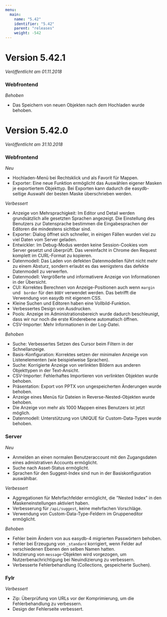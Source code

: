 ```yaml
---
menu:
  main:
    name: "5.42"
    identifier: "5.42"
    parent: "releases"
    weight: -542
---
```


# Version 5.42.1

*Veröffentlicht am 01.11.2018*

### Webfrontend

*Behoben*

* Das Speichern von neuen Objekten nach dem Hochladen wurde behoben.

# Version 5.42.0

*Veröffentlicht am 31.10.2018*

### Webfrontend

*Neu*

* Hochladen-Menü bei Rechtsklick und als Favorit für Mappen.
* Exporter: Eine neue Funktion ermöglicht das Auswählen eigener Masken je exportiertem Objekttyp. Bei Exporten kann dadurch die easydb-seitige Auswahl der besten Maske überschrieben werden.

*Verbessert*

* Anzeige von Mehrsprachigkeit: Im Editor und Detail werden grundsätzlich alle gesetzten Sprachen angezeigt. Die Einstellung des Benutzers zur Datensprache bestimmen die Eingabesprachen der Editoren die mindestens sichtbar sind.
* Exporter: Dialog öffnet sich schneller, in einigen Fällen wurden viel zu viel Daten vom Server geladen.
* Entwickler: Im Debug-Modus werden keine Session-Cookies vom Server gesetzt und überprüft. Das vereinfacht in Chrome den Request komplett im CURL-Format zu kopieren.
* Datenmodell: Das Laden von defekten Datenmodellen führt nicht mehr zu einem Absturz, sondern erlaubt es das wenigstens das defekte Datenmodell zu verwerfen.
* Datenmodell: Vergrößerte und informativere Anzeige von Informationen in der Übersicht.
* CUI: Korrektes Berechnen von Anzeige-Positionen auch wenn `margin` und ` border` für den `BODY` verwendet werden. Das betrifft die Verwendung von easydb mit eigenem CSS.
* Kleine Suchen und Editoren haben eine Vollbild-Funktion.
* Verbessertes Design von Ausdrucken.
* Pools: Anzeige im Administrationsbereich wurde dadurch beschleunigt, dass wir nur noch die erste Kinderebene automatisch öffnen.
* CSV-Importer: Mehr Informationen in der Log-Datei.

*Behoben*

* Suche: Verbessertes Setzen des Cursor beim Filtern in der Schnellanzeige.
* Basis-Konfiguration: Korrektes setzen der minimalen Anzeige von Listenelementen (wie beispielweise Sprachen).
* Suche: Korrigierte Anzeige von verlinkten Bildern aus anderen Objekttypen in der Text-Ansicht.
* CSV-Importer: Fehlerhaftes Importieren von verlinkten Objekten wurde behoben.
* Präsentation: Export von PPTX von ungespeicherten Änderungen wurde behoben.
* Anzeige eines Menüs für Dateien in Reverse-Nested-Objekten wurde behoben.
* Die Anzeige von mehr als 1000 Mappen eines Benutzers ist jetzt möglich.
* Datenmodell: Unterstützung von UNIQUE für Custom-Data-Types wurde behoben.


### Server

*Neu*

* Anmelden an einen normalen Benutzeraccount mit den Zugangsdaten eines admistrativen Accounts ermöglicht.
* Suche nach Asset-Status ermöglicht.
* Sprachen für den Suggest-Index sind nun in der Basiskonfiguration auswählbar.

*Verbessert*

* Aggregationen für Mehrfachfelder ermöglicht, die "Nested Index" in den Maskeneinstellungen aktiviert haben.
* Verbesserung für `/api/suggest`, keine mehrfachen Vorschläge.
* Verwendung von Custom-Data-Type-Feldern im Gruppeneditor ermöglicht.

*Behoben*

* Fehler beim Ändern von aus easydb-4 migrierten Passwörtern behoben.
* Fehler bei Erzeugung von `_standard` korrigiert, wenn Felder auf verschiedenen Ebenen den selben Namen hatten.
* Indizierung von `message`-Objekten wird vorgezogen, um Nutzerbenachrichtigung bei Neuindizierung zu verbessern.
* Verbesserte Fehlerbehandlung (Collections, gespeicherte Suchen).

### Fylr

*Verbessert*

* Zip: Überprüfung von URLs vor der Komprimierung, um die Fehlerbehandlung zu verbessern.
* Design der Fehlerseite verbessert.

